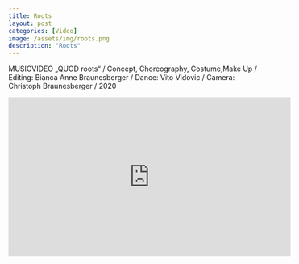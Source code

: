 ```yaml
---
title: Roots
layout: post
categories: [Video]
image: /assets/img/roots.png
description: "Roots"
---
```


MUSICVIDEO „QUOD roots“ / Concept, Choreography, Costume,Make Up / Editing: Bianca Anne Braunesberger  / Dance: Vito Vidovic / Camera: Christoph Braunesberger / 2020

<iframe width="560" height="315" src="https://www.youtube.com/embed/LTQwIatq5IA" title="YouTube video player" frameborder="0" allow="accelerometer; autoplay; clipboard-write; encrypted-media; gyroscope; picture-in-picture" allowfullscreen></iframe>
